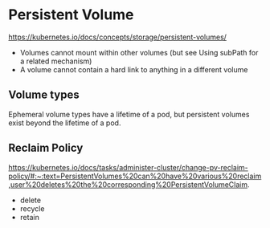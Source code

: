 # Persistent Volume
https://kubernetes.io/docs/concepts/storage/persistent-volumes/

- Volumes cannot mount within other volumes (but see Using subPath for a related mechanism)
- A volume cannot contain a hard link to anything in a different volume

## Volume types
Ephemeral volume types have a lifetime of a pod, but persistent volumes exist beyond the lifetime of a pod. 
 
## Reclaim Policy
https://kubernetes.io/docs/tasks/administer-cluster/change-pv-reclaim-policy/#:~:text=PersistentVolumes%20can%20have%20various%20reclaim,user%20deletes%20the%20corresponding%20PersistentVolumeClaim.
- delete
- recycle
- retain
